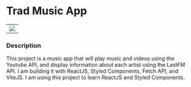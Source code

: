 # Trad Music App

<table>
    <tr>
    <td><img src="/readme-images/trad-music-mobile-screenshot.png"></td>
    </tr>
</table>

### Description

This project is a music app that will play music and videos using the Youtube API, and display information about each artist using the LastFM API. I am building it with ReactJS, Styled Components, Fetch API, and ViteJS. I am using this project to learn ReactJS and Styled Components.
